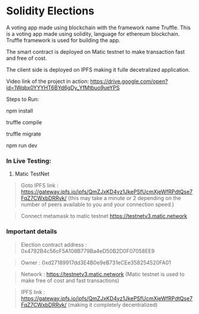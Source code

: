 # Solidity Elections
A voting app made using blockchain with the framework name Truffle.
This is a voting app made using solidity, language for ethereum blockchain.
Truffle framework is used for building the app.

The smart contract is deployed on Matic testnet to make transaction fast and free of cost. 

The client side is deployed on IPFS making it fulle decetralized application.

Video link of the project in action: https://drive.google.com/open?id=1Wqbx0YYYHT6BYd6gDy_YfMtbuo9ueYPS

Steps to Run:

npm install

truffle compile

truffle migrate

npm run dev

### In Live Testing: 

1) Matic TestNet

> Goto IPFS link : https://gateway.ipfs.io/ipfs/QmZJxKD4yz1JkePSfUcmXjeWfRPdtQse7FqZ7CWxbDRRyk/ (this may take a minute or 2 depending on the number of peers available to you and your connection speed.)

> Connect metamask to matic testnet https://testnetv3.matic.network

### Important details

> Election contract address :  0x4792B4c56cF5A108B779Ba4eD50B2D0F07058EE9

> Owner : 0xd27189917dd3E4B0e9eB731eCEe358254520FA01
    
> Network : https://testnetv3.matic.network (Matic testnet is used to make free of cost and fast transactions)

> IPFS link : https://gateway.ipfs.io/ipfs/QmZJxKD4yz1JkePSfUcmXjeWfRPdtQse7FqZ7CWxbDRRyk/ (making it completely decentralized)
